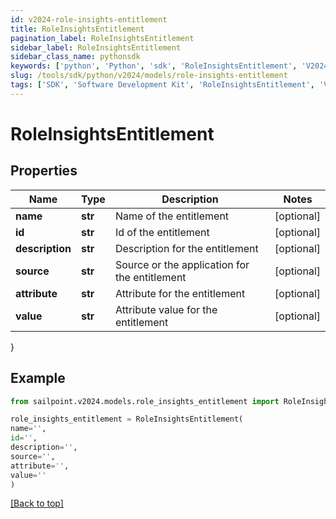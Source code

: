 ```yaml
---
id: v2024-role-insights-entitlement
title: RoleInsightsEntitlement
pagination_label: RoleInsightsEntitlement
sidebar_label: RoleInsightsEntitlement
sidebar_class_name: pythonsdk
keywords: ['python', 'Python', 'sdk', 'RoleInsightsEntitlement', 'V2024RoleInsightsEntitlement'] 
slug: /tools/sdk/python/v2024/models/role-insights-entitlement
tags: ['SDK', 'Software Development Kit', 'RoleInsightsEntitlement', 'V2024RoleInsightsEntitlement']
---
```


# RoleInsightsEntitlement


## Properties

Name | Type | Description | Notes
------------ | ------------- | ------------- | -------------
**name** | **str** | Name of the entitlement | [optional] 
**id** | **str** | Id of the entitlement | [optional] 
**description** | **str** | Description for the entitlement | [optional] 
**source** | **str** | Source or the application for the entitlement | [optional] 
**attribute** | **str** | Attribute for the entitlement | [optional] 
**value** | **str** | Attribute value for the entitlement | [optional] 
}

## Example

```python
from sailpoint.v2024.models.role_insights_entitlement import RoleInsightsEntitlement

role_insights_entitlement = RoleInsightsEntitlement(
name='',
id='',
description='',
source='',
attribute='',
value=''
)

```
[[Back to top]](#) 

